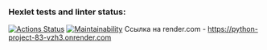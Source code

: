 ### Hexlet tests and linter status:
[![Actions Status](https://github.com/tastychef/python-project-83/actions/workflows/hexlet-check.yml/badge.svg)](https://github.com/tastychef/python-project-83/actions)
[![Maintainability](https://api.codeclimate.com/v1/badges/7fa6479773b306371ce5/maintainability)](https://codeclimate.com/github/tastychef/python-project-83/maintainability)
Ссылка на render.com - https://python-project-83-vzh3.onrender.com